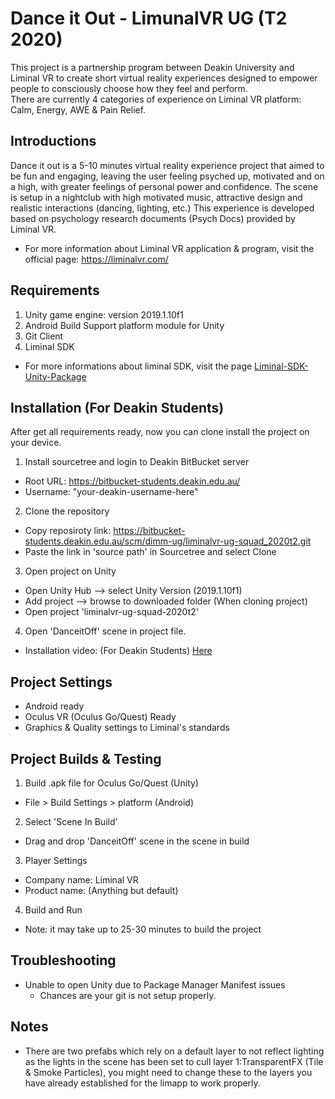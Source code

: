# Dance it Out - LimunalVR UG (T2 2020)
This project is a partnership program between Deakin University and Liminal VR to create short virtual reality experiences designed to empower people to consciously choose how they feel and perform. <br/>
There are currently 4 categories of experience on Liminal VR platform: Calm, Energy, AWE & Pain Relief.

## Introductions
Dance it out is a 5-10 minutes virtual reality experience project that aimed to be fun and engaging, leaving the user feeling psyched up, motivated and on a high, with greater feelings of personal power and confidence.
The scene is setup in a nightclub with high motivated music, attractive design and realistic interactions (dancing, lighting, etc.)
This experience is developed based on psychology research documents (Psych Docs) provided by Liminal VR.
* For more information about Liminal VR application & program, visit the official page: https://liminalvr.com/

## Requirements
1. Unity game engine: version 2019.1.10f1
2. Android Build Support platform module for Unity
3. Git Client
4. Liminal SDK
* For more informations about liminal SDK, visit the page [Liminal-SDK-Unity-Package](https://github.com/LiminalVR/LiminalSdk-UnityPackage/blob/develop/README.md#setup-git)

## Installation (For Deakin Students)
After get all requirements ready, now you can clone install the project on your device.
1. Install sourcetree and login to Deakin BitBucket server
- Root URL: https://bitbucket-students.deakin.edu.au/
- Username: "your-deakin-username-here"

2. Clone the repository
- Copy reposiroty link: https://bitbucket-students.deakin.edu.au/scm/dimm-ug/liminalvr-ug-squad_2020t2.git
- Paste the link in 'source path' in Sourcetree and select Clone

3. Open project on Unity
- Open Unity Hub --> select Unity Version (2019.1.10f1)
- Add project --> browse to downloaded folder (When cloning project)
- Open project 'liminalvr-ug-squad-2020t2'

4. Open 'DanceitOff' scene in project file.

* Installation video: (For Deakin Students) [Here](https://youtu.be/j3MVVTp1MHQ)

## Project Settings
- Android ready
- Oculus VR (Oculus Go/Quest) Ready
- Graphics & Quality settings to Liminal's standards

## Project Builds & Testing
1. Build .apk file for Oculus Go/Quest (Unity)
- File > Build Settings > platform (Android)

2. Select 'Scene In Build'
- Drag and drop 'DanceitOff' scene in the scene in build

3. Player Settings
- Company name: Liminal VR
- Product name: (Anything but default)

4. Build and Run
- Note: it may take up to 25-30 minutes to build the project

## Troubleshooting
- Unable to open Unity due to Package Manager Manifest issues
  - Chances are your git is not setup properly.

## Notes
- There are two prefabs which rely on a default layer to not reflect lighting as the lights in the scene has been set to cull layer 1:TransparentFX (Tile & Smoke Particles), you might need to change these to the layers you have already established for the limapp to work properly.

